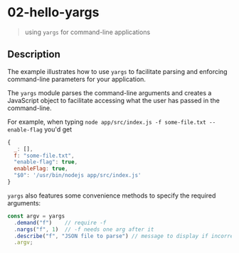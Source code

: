 # 02-hello-yargs
> using `yargs` for command-line applications

## Description
The example illustrates how to use `yargs` to facilitate parsing and enforcing command-line parameters for your application.


The `yargs` module parses the command-line arguments and creates a JavaScript object to facilitate accessing what the user has passed in the command-line.

For example, when typing `node app/src/index.js -f some-file.txt --enable-flag` you'd get
```javascript
{ 
  _: [],
  f: "some-file.txt",
  "enable-flag": true,
  enableFlag: true,
  "$0": '/usr/bin/nodejs app/src/index.js' 
}
```

`yargs` also features some convenience methods to specify the required arguments:
```javascript
const argv = yargs
  .demand("f")    // require -f
  .nargs("f", 1)  // -f needs one arg after it
  .describe("f", "JSON file to parse") // message to display if incorrect args
  .argv;
```
